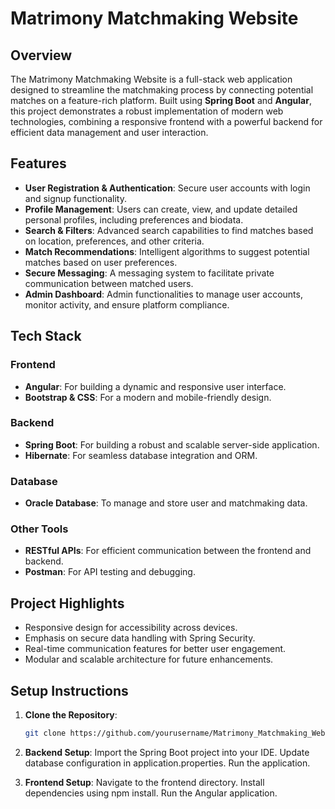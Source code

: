 # Matrimony Matchmaking Website

## Overview

The Matrimony Matchmaking Website is a full-stack web application designed to streamline the matchmaking process by connecting potential matches on a feature-rich platform. Built using **Spring Boot** and **Angular**, this project demonstrates a robust implementation of modern web technologies, combining a responsive frontend with a powerful backend for efficient data management and user interaction.

## Features

- **User Registration & Authentication**: Secure user accounts with login and signup functionality.
- **Profile Management**: Users can create, view, and update detailed personal profiles, including preferences and biodata.
- **Search & Filters**: Advanced search capabilities to find matches based on location, preferences, and other criteria.
- **Match Recommendations**: Intelligent algorithms to suggest potential matches based on user preferences.
- **Secure Messaging**: A messaging system to facilitate private communication between matched users.
- **Admin Dashboard**: Admin functionalities to manage user accounts, monitor activity, and ensure platform compliance.

## Tech Stack

### Frontend
- **Angular**: For building a dynamic and responsive user interface.
- **Bootstrap & CSS**: For a modern and mobile-friendly design.

### Backend
- **Spring Boot**: For building a robust and scalable server-side application.
- **Hibernate**: For seamless database integration and ORM.

### Database
- **Oracle Database**: To manage and store user and matchmaking data.

### Other Tools
- **RESTful APIs**: For efficient communication between the frontend and backend.
- **Postman**: For API testing and debugging.

## Project Highlights

- Responsive design for accessibility across devices.
- Emphasis on secure data handling with Spring Security.
- Real-time communication features for better user engagement.
- Modular and scalable architecture for future enhancements.

## Setup Instructions

1. **Clone the Repository**:
   ```bash
   git clone https://github.com/yourusername/Matrimony_Matchmaking_Website.git

2. **Backend Setup**:
    Import the Spring Boot project into your IDE.
    Update database configuration in application.properties.
    Run the application.

3. **Frontend Setup**:
    Navigate to the frontend directory.
    Install dependencies using npm install.
    Run the Angular application.
